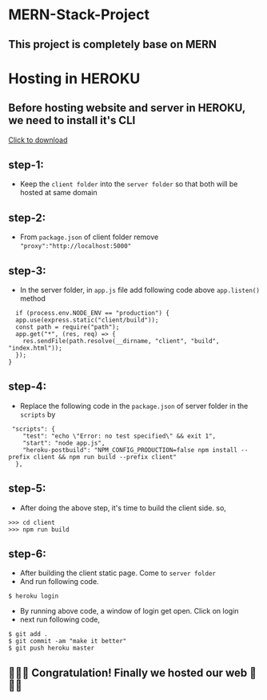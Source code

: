 # MERN-Stack-Project
## This project is completely base on MERN

# Hosting in HEROKU

## Before hosting website and server in HEROKU, we need to install it's CLI
<a href="https://devcenter.heroku.com/articles/heroku-cli">Click to download</a>

## step-1:
+ Keep the `client folder` into the `server folder` so that both will be hosted at same domain

## step-2:
+ From `package.json` of client folder remove `"proxy":"http://localhost:5000"`

## step-3:
+ In the server folder, in `app.js` file add following code above `app.listen()` method
```
  if (process.env.NODE_ENV == "production") {
  app.use(express.static("client/build"));
  const path = require("path");
  app.get("*", (res, req) => {
    res.sendFile(path.resolve(__dirname, "client", "build", "index.html"));
  });
}
```

## step-4:
+ Replace the following code in the `package.json` of server folder in the `scripts` by
```
 "scripts": {
    "test": "echo \"Error: no test specified\" && exit 1",
    "start": "node app.js",
    "heroku-postbuild": "NPM_CONFIG_PRODUCTION=false npm install --prefix client && npm run build --prefix client"
  },
```

## step-5:
+ After doing the above step, it's time to build the client side. so,
```
>>> cd client
>>> npm run build
```

## step-6:
+ After building the client static page. Come to `server folder`
+ And run following code.

```
$ heroku login
``` 
+ By running above code, a window of login get open. Click on login
+ next run following code,
```
$ git add .
$ git commit -am "make it better"
$ git push heroku master

```

## 🎉🎉🎉 Congratulation! Finally we hosted our web 🎉🎉🎉
